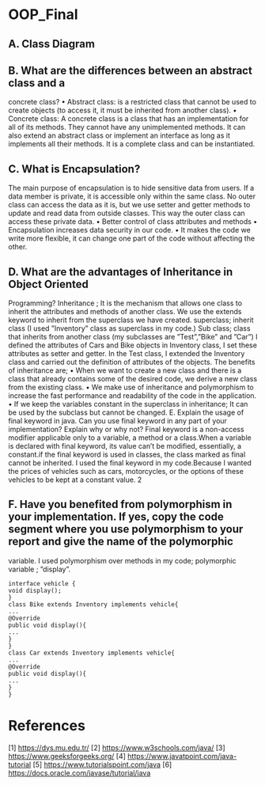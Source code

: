 # OOP_Final

## A. Class Diagram
<link>

## B. What are the differences between an abstract class and a
concrete class?
• Abstract class: is a restricted class that cannot be used to create objects (to access it, it must
be inherited from another class).
• Concrete class: A concrete class is a class that has an implementation for all of its methods. They
cannot have any unimplemented methods. It can also extend an abstract class or implement an
interface as long as it implements all their methods. It is a complete class and can be instantiated.
## C. What is Encapsulation?
The main purpose of encapsulation is to hide sensitive data from users. If a data member is private, it
is accessible only within the same class. No outer class can access the data as it is, but we use setter
and getter methods to update and read data from outside classes. This way the outer class can access
these private data.
• Better control of class attributes and methods
• Encapsulation increases data security in our code.
• It makes the code we write more flexible, it can change one part of the code without affecting
the other.
## D. What are the advantages of Inheritance in Object Oriented
Programming?
Inheritance ; It is the mechanism that allows one class to inherit the attributes and methods of another
class. We use the extends keyword to inherit from the superclass we have created. superclass; inherit
class (I used ”Inventory” class as superclass in my code.) Sub class; class that inherits from another
class (my subclasses are ”Test”,”Bike” and ”Car”) I defined the attributes of Cars and Bike objects in
Inventory class, I set these attributes as setter and getter. In the Test class, I extended the Inventory
class and carried out the definition of attributes of the objects. The benefits of inheritance are;
• When we want to create a new class and there is a class that already contains some of the desired
code, we derive a new class from the existing class.
• We make use of inheritance and polymorphism to increase the fast performance and readability
of the code in the application.
• If we keep the variables constant in the superclass in inheritance; It can be used by the subclass
but cannot be changed.
E. Explain the usage of final keyword in java. Can you use final
keyword in any part of your implementation? Explain why or
why not?
Final keyword is a non-access modifier applicable only to a variable, a method or a class.When a
variable is declared with final keyword, its value can’t be modified, essentially, a constant.if the final
keyword is used in classes, the class marked as final cannot be inherited.
I used the final keyword in my code.Because I wanted the prices of vehicles such as cars, motorcycles,
or the options of these vehicles to be kept at a constant value.
2
## F. Have you benefited from polymorphism in your implementation. If yes, copy the code segment where you use polymorphism to your report and give the name of the polymorphic
variable.
I used polymorphism over methods in my code;
polymorphic variable ; ”display”.
```
interface vehicle {
void display();
}
class Bike extends Inventory implements vehicle{
...
@Override
public void display(){
...
}
}
class Car extends Inventory implements vehicle{
...
@Override
public void display(){
...
}
}
```
# References
[1] https://dys.mu.edu.tr/
[2] https://www.w3schools.com/java/
[3] https://www.geeksforgeeks.org/
[4] https://www.javatpoint.com/java-tutorial
[5] https://www.tutorialspoint.com/java
[6] https://docs.oracle.com/javase/tutorial/java
